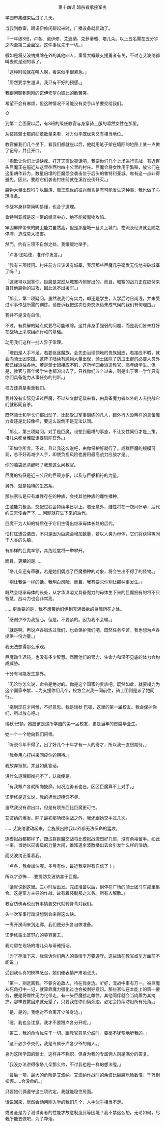 <p align="center">第十四话 暗杀者承接军务</p>

学园市集结束后过了几天。

当我到教室，跟诺伊修闲聊起来时，广播设备就启动了。

『一年级S班，卢各、诺伊修、艾波纳、克萝蒂雅、塔儿朵。以上五名需在五分钟之内至第二会面室。这件事优先于一切。』

假如是将艾波纳排除在外的其他四人，事情大概跟支援勇者有关，不过连艾波纳都叫去就是别的事了。

「这种时段就在叫人啊，看来似乎很紧急。」

「居然要学生翘课。我只有不好的预感。」

我跟闲聊到刚刚的诺伊修望向彼此的脸苦笑。

希望不会有麻烦，但这种情况不可能没有烫手山芋要交给我们。

◇

到第二会面室以后，有S班的级任教官与身穿骑士服的凛然女性在那里。

从装饰骑士服的勋章数量来看，对方似乎既优秀又有相当地位。

教官催我们几个坐下，看我们都就座以后，他就用笔于架在墙际的地图上某一点做了记号，并且开口。

「抱歉让你们上课缺席。打开天窗说亮话吧，我要你们几个上场进行实战。有近百头巨魔正在逼近从这里往西约四十公里的村庄。巨魔会将女性用于繁殖，放它们在这里胡作非为，数量倍增的巨魔恐会袭击位于后头的鲁特利亚城。唯有这一点非得避免。因此，要趁它们袭击村庄前就在溪谷设伏歼灭。」

魔物大量出现吗？以魔族、魔王现世的征兆而言是有可能发生这种事，我也做了心理准备。

作战本身非常简明易懂，也合乎道理。

鲁特利亚城是这一带的经济中心，绝不能被魔物攻陷。

牢固屏障带来的防卫能力虽然高，但是那座城一旦关上城门，物流及经济就会随之停滞，造成莫大损害。

然而，约有三项不自然之处。我缓缓地举手。

「卢各·图哈德，准许你发言。」

「我有三项疑问。村庄前方应该设有城寨，表示那些巨魔几乎毫发无伤地突破城寨了吗？」

「这我可以回答你。巨魔是突然从城寨内侧冒出的。而且，城寨的战力正在应付来自其他魔物的进攻，因此派不出援军。」

「那么，第二项疑问。虽然说我们有实力，却还是学生，入学后时日尚浅，并未受过军事作战所需的训练。请告诉我把这次任务交派给未成气候的我们有何理由。」

我并不是没有自信。

不过，有费解的疑点就要尽可能破除。这并非身手强弱的问题，而是我们皆未打好在战场上采取组织行动的基础。

动用我们这样一批人异于常理。

「理由是人手不足。若要驱逐魔族，会先由治理领地的贵族因应，若接应不暇，就会向骑士团求援。这阵子陆续有魔物大量出现，骑士团除了防卫王都的必要人员外都已经派往各地。若是骑士团接应不暇，这所学园会派遣教官、高年级学生。但是，教官与高年级学生也都派出去了。只找你们五个过来，则是出于第一学年只有你们具备能力从事任务的判断。」

校方还真是看重我们。

我并没有实际见识过巨魔，不过从文献记载来看，由具备魔力者以外的人去挑战它们就形同自杀。

既然骑士和学长们都出动了，比起受过军事训练的凡人，跟外行人没两样的具备魔力者还是比较像样，要这么说倒不是无法认同。

「那么，第三项疑问。对手是巨魔，设想到最糟的事态，不让女性同行才是上策。塔儿朵和蒂雅应该要剔除在外。」

「正如你所言。不过，且让我这么说吧，由你保护好就行了。成群巨魔的规模可观，总不好再减少人手，即使负担风险也要用最高战力应战才是。」

你的脑袋还清醒吗？我想这么问教官。

巨魔的特征是近三公尺的巨硕身躯，以及与巨躯相符的力量。

另外，就是独特的生态系。

那些家伙是只有雄性存在的种族，会找其他种族的雌性播种。

生殖能力极高，交配过程会持续半日以上。若无意外，雌性将在一夜间怀孕，后代约三天便会产下……问题就在生下来的后代。

巨魔不为人知的特质在于它们生得出继承母体长处的后代。

怕村庄遭受袭击，不只是因为巨魔会增加数量，若以人类为母体，它们将获得等同于人类的头脑。

有那样的巨魔率领，其危险度将一举攀升。

而且，更糟的是……

「塔儿朵还有蒂雅，若是她们俩成了巨魔播种的对象，将会生出不得了的怪物。」

「别让我讲一样的话。我明白风险，而且，我有要求你别让那种事发生。」

既然会继承母体的长处，从才华洋溢又具备魔力的母体生下来的巨魔拥有的将不只智慧，战斗力也会非常高。

……更重要的是，我不想带她们俩到充满兽欲的巨魔所在之处。

「感谢少爷为我担心。但是，不要紧的。因为我不会输。」

「就是啊。再说卢各锻炼过我们，也会保护我们吧。既然任务辛苦，我也想为卢各提供一份力量。」

我无法想得那么乐观。

巨魔动作迟钝，也没有多少智慧。然而他们的膂力、生命力和深不见底的体力会构成威胁。

十分有可能发生意外。

「无论你怎么说，命令是绝对的。你是这个国家的贵族吧。既然如此，就要竭力为这个国家奉献……为支援你们几个，校方会派我一同前往，骑士团则是派了她同行。」

「拖到现在才问候，不好意思。我是瑞秋·巴顿，这里的第一届校友。我会保护你们，所以放心吧。」

瑞秋·巴顿，她应该是这所学园的第一届校友，更是当年的首席毕业生。

她一个一个地向我们问候。

「听说今年不得了，出了好几个十年才有一人的奇才，所以我一直很期待。」

「我会用心打拼来回应你的期待。」

我放弃抵抗，并且如此答话。

讲什么道理都推托不了，认栽便是。

「有我跟卢各就所向披靡。何况连勇者也在，区区巨魔算不上对手。」

诺伊修是这么说，我的担忧却掩饰不尽。

虽然我没有讲出口，但是有项东西比巨魔更可怕。

艾波纳的爆发。除了最初那场模拟战之外，我还跟她交手过几次。

……艾波纳激动起来，会施展出除我以外都无法保命的猛攻。

连模拟战都那样了，跟成群巨魔交战将比模拟战激烈好几倍，没有余裕留手。如此一来，当她以灾害级的力量大闹，谁知道余波散播出去会引发什么样的浩劫。

而艾波纳正看着我。

「卢各，我会加油喔。多亏有你，最近我变得有自信了！」

所以才恐怖……要提防艾波纳甚于巨魔。

「话就说到这里。三小时后出发。完成准备以后，到停在广场的骑士团马车那里集合。这是军方主导的作战，故有着装制服之义务。所有人解散。」

教官仿佛再也没有事情要交代就转身背对我们。

头一次军事行动没想到会来得这么快。

一离开房间来到走廊，我们便分头各自做准备。

诺伊修露出富野心的笑容离去。

我对留在现场的塔儿朵与蒂雅搭话。

「为了存活下来，我告诉你们两人的事情千万要遵守。这些话在教官或军方面前不能说。」

受到我认真的模样感召，她们便表情严肃地点头。

「第一，别远离我。不要穷追敌人，待在我身边。听好，混战中事有万一。被巨魔从死角打中一记，就算靠魔力强化过也会被剥夺意识。那些家伙在本能上的第一要务，便是将雌性无力化带走。有一头巨魔掳走雌性，其他同伴就会当肉盾为其掩护，那样要救回来就无望了。只要我在你们俩旁边，必定会持续防阻所有死角。」

「是、是的。我绝对不会离开少爷身边。」

「嗯，我也会注意。我才不要跟卢各分开呢。」

「第二，我的命令优先于一切。跟教官意见分歧时，要毫不犹豫地听我的。」

「这不必少爷交代，我是专属于卢各少爷的佣人。」

身为这所学园的骑士，这样并不称职，但身为我的专属佣人则是满分的答复。

「我没办法讲得像塔儿朵那么帅，不过我也是一样的想法喔。」

「最后一项，最大的危险是艾波纳。艾波纳作战时的余波比巨魔危险数倍。千万别松懈……会没命的。」

只要她们俩遵守这三项约定，我就能稳住局面。

话说回来，居然会动用刚入学的我们几个，人手似乎相当不足。

或者全是为了测试勇者的性能才故意制造此等困境？我不禁这么想。无论如何，尽我所能去做吧，为了存活。

